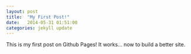 ```yaml
---
layout: post
title:  "My First Post!"
date:   2014-05-31 01:51:00
categories: jekyll update
---
```


This is my first post on Github Pages! It works... now to build a better site.
